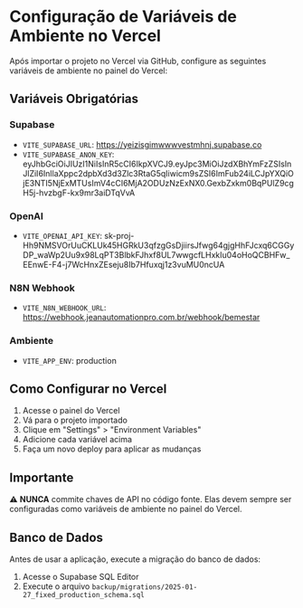 # Configuração de Variáveis de Ambiente no Vercel

Após importar o projeto no Vercel via GitHub, configure as seguintes variáveis de ambiente no painel do Vercel:

## Variáveis Obrigatórias

### Supabase
- `VITE_SUPABASE_URL`: https://yeizisgimwwwvestmhnj.supabase.co
- `VITE_SUPABASE_ANON_KEY`: eyJhbGciOiJIUzI1NiIsInR5cCI6IkpXVCJ9.eyJpc3MiOiJzdXBhYmFzZSIsInJlZiI6InllaXppc2dpbXd3d3Zlc3RtaG5qIiwicm9sZSI6ImFub24iLCJpYXQiOjE3NTI5NjExMTUsImV4cCI6MjA2ODUzNzExNX0.GexbZxkm0BqPUlZ9cgH5j-hvzbgF-kx9mr3aiDTqVvA

### OpenAI
- `VITE_OPENAI_API_KEY`: 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

### N8N Webhook
- `VITE_N8N_WEBHOOK_URL`: https://webhook.jeanautomationpro.com.br/webhook/bemestar

### Ambiente
- `VITE_APP_ENV`: production

## Como Configurar no Vercel

1. Acesse o painel do Vercel
2. Vá para o projeto importado
3. Clique em "Settings" > "Environment Variables"
4. Adicione cada variável acima
5. Faça um novo deploy para aplicar as mudanças

## Importante

⚠️ **NUNCA** commite chaves de API no código fonte. Elas devem sempre ser configuradas como variáveis de ambiente no painel do Vercel.

## Banco de Dados

Antes de usar a aplicação, execute a migração do banco de dados:
1. Acesse o Supabase SQL Editor
2. Execute o arquivo `backup/migrations/2025-01-27_fixed_production_schema.sql`